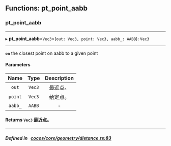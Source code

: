 ## Functions: pt_point_aabb

### pt_point_aabb


___
▸ **pt_point_aabb**<`Vec3`\>(`out: Vec3, point: Vec3, aabb_: AABB`): `Vec3`
___


**`en`** 
the closest point on aabb to a given point



#### Parameters

| Name | Type | Description |
| :------: | :------: | :------: |
| `out` | `Vec3` | 最近点。  |
| `point` | `Vec3` | 给定点。  |
| `aabb_` | `AABB` | - |

#### Returns `Vec3` 最近点。

___


##### Defined in &nbsp;   [cocos/core/geometry/distance.ts:83](https://github.com/cocos-creator/engine/blob/c7bf6b8a9/cocos/core/geometry/distance.ts#L83)&nbsp;

